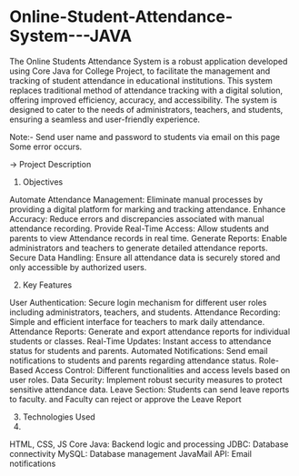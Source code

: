 # Online-Student-Attendance-System---JAVA
The Online Students Attendance System is a robust application developed using Core Java for College Project, to facilitate the management and tracking of student attendance in educational institutions. This system replaces traditional method of attendance tracking with a digital solution, offering improved efficiency, accuracy, and accessibility. The system is designed to cater to the needs of administrators, teachers, and students, ensuring a seamless and user-friendly experience.

Note:- Send user name and password to students via email on this page Some error occurs.

-> Project Description

01) Objectives

Automate Attendance Management: Eliminate manual processes by providing a digital platform for marking and tracking attendance.
Enhance Accuracy: Reduce errors and discrepancies associated with manual attendance recording.
Provide Real-Time Access: Allow students and parents to view Attendance records in real time.
Generate Reports: Enable administrators and teachers to generate detailed attendance reports.
Secure Data Handling: Ensure all attendance data is securely stored and only accessible by authorized users.

02) Key Features

User Authentication: Secure login mechanism for different user roles including administrators, teachers, and students.
Attendance Recording: Simple and efficient interface for teachers to mark daily attendance.
Attendance Reports: Generate and export attendance reports for individual students or classes.
Real-Time Updates: Instant access to attendance status for students and parents.
Automated Notifications: Send email notifications to students and parents regarding attendance status.
Role-Based Access Control: Different functionalities and access levels based on user roles.
Data Security: Implement robust security measures to protect sensitive attendance data.
Leave Section: Students can send leave reports to faculty. and Faculty can reject or approve the Leave Report

03) Technologies Used
4) 
HTML, CSS, JS
Core Java: Backend logic and processing 
JDBC: Database connectivity
MySQL: Database management
JavaMail API: Email notifications

